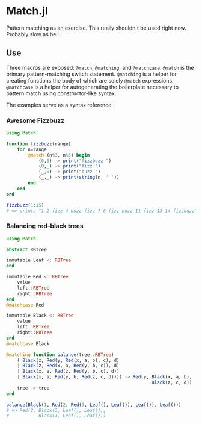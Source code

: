 # Match.jl

Pattern matching as an exercise. This really shouldn't be used right
now. Probably slow as hell.

## Use

Three macros are exposed: `@match`, `@matching`, and `@matchcase`.
`@match` is the primary pattern-matching switch statement. `@matching`
is a helper for creating functions the body of which are solely `@match`
expressions. `@matchcase` is a helper for autogenerating the boilerplate
necessary to pattern match using constructor-like syntax.

The examples serve as a syntax reference.

### Awesome Fizzbuzz
```jl
using Match

function fizzbuzz(range)
    for n=range
        @match (n%3, n%5) begin
            (0,0) -> print("fizzbuzz ")
            (0,_) -> print("fizz ")
            (_,0) -> print("buzz ")
            (_,_) -> print(string(n, ' '))
        end
    end
end

fizzbuzz(1:15)
# => prints "1 2 fizz 4 buzz fizz 7 8 fizz buzz 11 fizz 13 14 fizzbuzz"
```

### Balancing red-black trees
```jl
using Match

abstract RBTree

immutable Leaf <: RBTree
end

immutable Red <: RBTree
    value
    left::RBTree
    right::RBTree
end
@matchcase Red

immutable Black <: RBTree
    value
    left::RBTree
    right::RBTree
end
@matchcase Black

@matching function balance(tree::RBTree)
    ( Black(z, Red(y, Red(x, a, b), c), d)
    | Black(z, Red(x, a, Red(y, b, c)), d)
    | Black(x, a, Red(z, Red(y, b, c), d))
    | Black(x, a, Red(y, b, Red(z, c, d)))) -> Red(y, Black(x, a, b),
                                                      Black(z, c, d))
    tree -> tree
end

balance(Black(1, Red(2, Red(3, Leaf(), Leaf()), Leaf()), Leaf()))
# => Red(2, Black(3, Leaf(), Leaf()),
#           Black(1, Leaf(), Leaf()))
```
